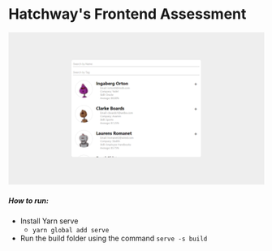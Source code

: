 # Hatchway's Frontend Assessment

![Preview image](preview.png)

##### How to run:
- Install Yarn serve
    - `yarn global add serve`
- Run the build folder using the command `serve -s build`
